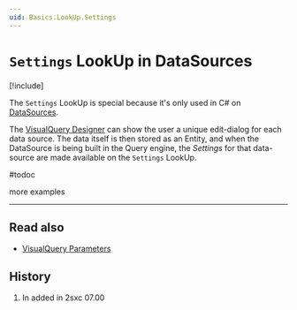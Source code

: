```yaml
---
uid: Basics.LookUp.Settings
---
```


# `Settings` LookUp in DataSources

[!include[](~/basics/stack/_shared-float-summary.md)]
<style>.context-box-summary .lookup-sources { visibility: visible; } </style>

The `Settings` LookUp is special because it's only used in C# on [DataSources](xref:NetCode.DataSources.Index). 

The [VisualQuery Designer](xref:Basics.Query.VisualQuery.Index) can show the user a unique edit-dialog for each data source. The data itself is then stored as an Entity, and when the DataSource is being built in the Query engine, the _Settings_ for that data-source are made available on the `Settings` LookUp. 

#todoc

more examples

---

## Read also

* [VisualQuery Parameters](xref:Basics.Query.Parameters.Index)

## History

1. In added in 2sxc 07.00

